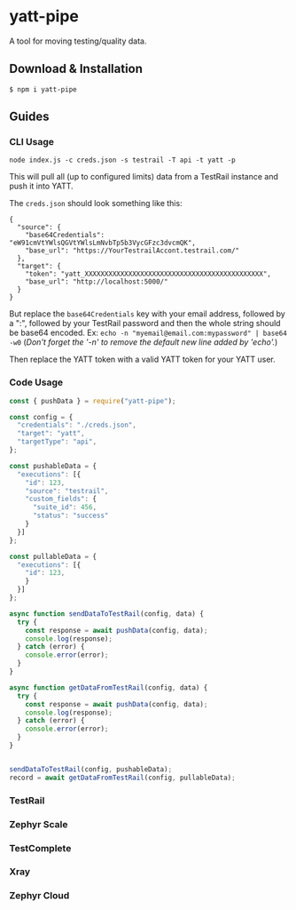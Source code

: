 yatt-pipe
========
A tool for moving testing/quality data.

## Download & Installation

```shell
$ npm i yatt-pipe
```

## Guides
### CLI Usage
`node index.js -c creds.json -s testrail -T api -t yatt -p`

This will pull all (up to configured limits) data from a TestRail instance and push it into YATT.

The `creds.json` should look something like this:
```
{
  "source": {
    "base64Credentials": "eW91cmVtYWlsQGVtYWlsLmNvbTp5b3VycGFzc3dvcmQK",
    "base_url": "https://YourTestrailAccont.testrail.com/"
  },
  "target": {
    "token": "yatt_XXXXXXXXXXXXXXXXXXXXXXXXXXXXXXXXXXXXXXXXXXXXX",
    "base_url": "http://localhost:5000/"
  }
}
```
But replace the `base64Credentials` key with your email address, followed by a ":", followed by your TestRail password and then the whole string should be base64 encoded. Ex: `echo -n "myemail@email.com:mypassword" | base64 -w0` (*Don't forget the '-n' to remove the default new line added by 'echo'.*)

Then replace the YATT token with a valid YATT token for your YATT user.

### Code Usage
```javascript
const { pushData } = require("yatt-pipe");

const config = {
  "credentials": "./creds.json",
  "target": "yatt",
  "targetType": "api",
};

const pushableData = {
  "executions": [{
    "id": 123,
    "source": "testrail",
    "custom_fields": {
      "suite_id": 456,
      "status": "success"
    }
  }]
};

const pullableData = {
  "executions": [{
    "id": 123,
    }
  }]
};

async function sendDataToTestRail(config, data) {
  try {
    const response = await pushData(config, data);
    console.log(response);
  } catch (error) {
    console.error(error);
  }
}

async function getDataFromTestRail(config, data) {
  try {
    const response = await pushData(config, data);
    console.log(response);
  } catch (error) {
    console.error(error);
  }
}


sendDataToTestRail(config, pushableData);
record = await getDataFromTestRail(config, pullableData);
```

### TestRail
### Zephyr Scale
### TestComplete
### Xray
### Zephyr Cloud
